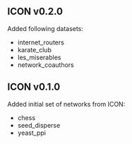 ## ICON v0.2.0

Added following datasets:
* internet_routers
* karate_club
* les_miserables
* network_coauthors

## ICON v0.1.0

Added initial set of networks from ICON:
* chess
* seed_disperse
* yeast_ppi

